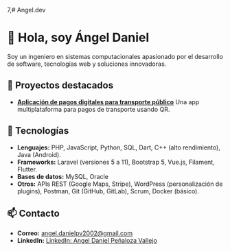 7,# Angel.dev


# 👋 Hola, soy Ángel Daniel 

Soy un ingeniero en sistemas computacionales apasionado por el desarrollo de software, tecnologías web y soluciones innovadoras.

## 🌟 Proyectos destacados
- **[Aplicación de pagos digitales para transporte público](https://github.com/KingSkrip/BusApp)**
  Una app multiplataforma para pagos de transporte usando QR.


## 🚀 Tecnologías
- **Lenguajes:** PHP, JavaScript, Python, SQL, Dart, C++ (alto rendimiento), Java (Android). 
- **Frameworks:** Laravel (versiones 5 a 11), Bootstrap 5, Vue.js, Filament, Flutter.
- **Bases de datos:** MySQL, Oracle  
- **Otros:** APIs REST (Google Maps, Stripe), WordPress (personalización de plugins), Postman, Git (GitHub, GitLab), Scrum, Docker (básico).

## 📫 Contacto
- **Correo:** [angel.danielpv2002@gmail.com](mailto:angel.danielpv2002@gmail.com)  
- **LinkedIn:** [LinkedIn: Angel Daniel Peñaloza Vallejo](https://www.linkedin.com/in/angel-daniel-pe%C3%B1aloza-vallejo-406009323)

